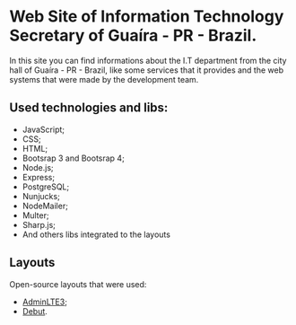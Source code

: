 # Web Site of Information Technology Secretary of Guaíra - PR - Brazil.
In this site you can find informations about the I.T department from the city hall of Guaíra - PR - Brazil, like some services that it provides and the web systems that were made by the development team.

## Used technologies and libs:
* JavaScript;
* CSS;
* HTML;
* Bootsrap 3 and Bootsrap 4;
* Node.js;
* Express;
* PostgreSQL;
* Nunjucks;
* NodeMailer;
* Multer;
* Sharp.js;
* And others libs integrated to the layouts

## Layouts
Open-source layouts that were used: 
* [AdminLTE3](https://adminlte.io/themes/v3/index.html);
* [Debut](https://www.free-css.com/free-css-templates/page244/debut).

